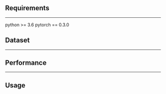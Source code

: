 ## Requirements
------
python >= 3.6
pytorch == 0.3.0
## Dataset
-------
## Performance
-------
## Usage


